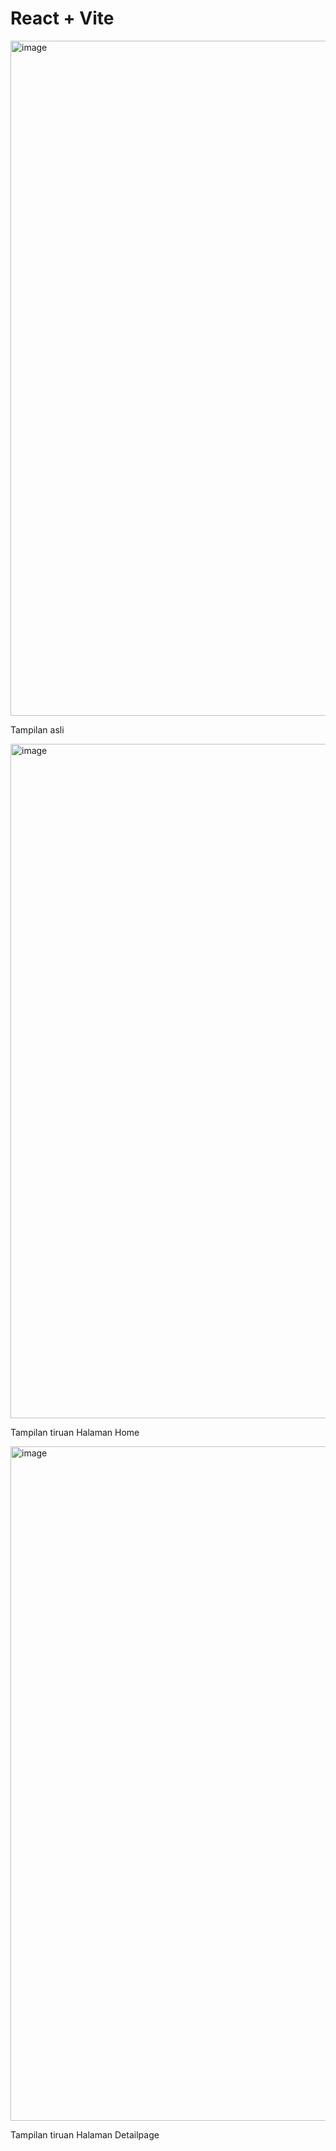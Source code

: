 # React + Vite

<img width="1920" height="1080" alt="image" src="https://github.com/user-attachments/assets/282b0e9c-22c0-4032-b43c-a04af57bd1cf" />

Tampilan asli

<img width="1919" height="1079" alt="image" src="https://github.com/user-attachments/assets/c60de961-8e69-4f45-9253-e872178b84b6" />

Tampilan tiruan Halaman Home

<img width="1919" height="1079" alt="image" src="https://github.com/user-attachments/assets/ac6eb6a4-bc5b-4f75-bb39-53c8aa3da45c" />

Tampilan tiruan Halaman Detailpage



